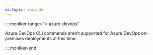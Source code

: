 ```yaml
---
ms.topic: include
---
```


::: moniker range="< azure-devops"

Azure DevOps CLI commands aren't supported for Azure DevOps on-premises deployments at this time.

::: moniker-end
